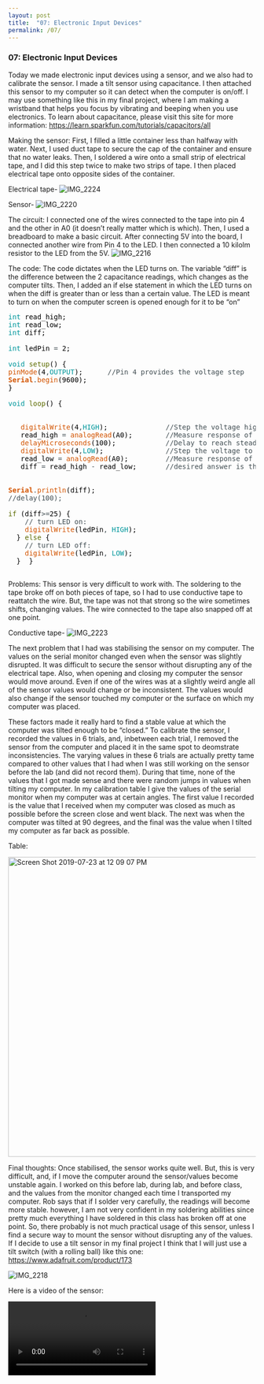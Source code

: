 ```yaml
---
layout: post
title:  "07: Electronic Input Devices"
permalink: /07/
---
```


### 07: Electronic Input Devices

Today we made electronic input devices using a sensor, and we also had to calibrate the sensor. I made a tilt sensor using capacitance. I then attached this sensor to my computer so it can detect when the computer is on/off. I may use something like this in my final project, where I am making a wristband that helps you focus by vibrating and beeping when you use electronics. To learn about capacitance, please visit this site for more information: https://learn.sparkfun.com/tutorials/capacitors/all

Making the sensor:
First, I filled a little container less than halfway with water. Next, I used duct tape to secure the cap of the container and ensure that no water leaks. Then, I soldered a wire onto a small strip of electrical tape, and I did this step twice to make two strips of tape. I then placed electrical tape onto opposite sides of the container.

Electrical tape-
![IMG_2224](https://user-images.githubusercontent.com/52216217/61652587-46818800-ac86-11e9-98f7-942ac57072cb.jpg)

Sensor-
![IMG_2220](https://user-images.githubusercontent.com/52216217/61652368-c6f3b900-ac85-11e9-8f13-cd184872f66c.jpg)

The circuit:
I connected one of the wires connected to the tape into pin 4 and the other in A0 (it doesn’t really matter which is which). Then, I used a breadboard to make a basic circuit. After connecting 5V into the board, I connected another wire from Pin 4 to the LED. I then connected a 10 kilolm resistor to the LED from the 5V. 
![IMG_2216](https://user-images.githubusercontent.com/52216217/61652420-e559b480-ac85-11e9-80f8-8ccafa2a3948.jpg)

The code:
The code dictates when the LED turns on. The variable “diff” is the difference between the 2 capacitance readings, which changes as the computer tilts. Then, I added an if else statement in which the LED turns on when the diff is greater than or less than a certain value. The LED is meant to turn on when the computer screen is opened enough for it to be “on”

<pre>
<font color="#00979c">int</font> <font color="#000000">read_high</font><font color="#000000">;</font>
<font color="#00979c">int</font> <font color="#000000">read_low</font><font color="#000000">;</font>
<font color="#00979c">int</font> <font color="#000000">diff</font><font color="#000000">;</font>

<font color="#00979c">int</font> <font color="#000000">ledPin</font> <font color="#434f54">=</font> <font color="#000000">2</font><font color="#000000">;</font>

<font color="#00979c">void</font> <font color="#5e6d03">setup</font><font color="#000000">(</font><font color="#000000">)</font> <font color="#000000">{</font>
<font color="#d35400">pinMode</font><font color="#000000">(</font><font color="#000000">4</font><font color="#434f54">,</font><font color="#00979c">OUTPUT</font><font color="#000000">)</font><font color="#000000">;</font> &nbsp;&nbsp;&nbsp;&nbsp;&nbsp;<font color="#434f54">&#47;&#47;Pin 4 provides the voltage step</font>
<b><font color="#d35400">Serial</font></b><font color="#434f54">.</font><font color="#d35400">begin</font><font color="#000000">(</font><font color="#000000">9600</font><font color="#000000">)</font><font color="#000000">;</font>
<font color="#000000">}</font>

<font color="#00979c">void</font> <font color="#5e6d03">loop</font><font color="#000000">(</font><font color="#000000">)</font> <font color="#000000">{</font>

 
 &nbsp;&nbsp;<font color="#d35400">digitalWrite</font><font color="#000000">(</font><font color="#000000">4</font><font color="#434f54">,</font><font color="#00979c">HIGH</font><font color="#000000">)</font><font color="#000000">;</font> &nbsp;&nbsp;&nbsp;&nbsp;&nbsp;&nbsp;&nbsp;&nbsp;&nbsp;&nbsp;&nbsp;&nbsp;&nbsp;<font color="#434f54">&#47;&#47;Step the voltage high on conductor 1.</font>
 &nbsp;&nbsp;<font color="#000000">read_high</font> <font color="#434f54">=</font> <font color="#d35400">analogRead</font><font color="#000000">(</font><font color="#000000">A0</font><font color="#000000">)</font><font color="#000000">;</font> &nbsp;&nbsp;&nbsp;&nbsp;&nbsp;&nbsp;&nbsp;<font color="#434f54">&#47;&#47;Measure response of conductor 2.</font>
 &nbsp;&nbsp;<font color="#d35400">delayMicroseconds</font><font color="#000000">(</font><font color="#000000">100</font><font color="#000000">)</font><font color="#000000">;</font> &nbsp;&nbsp;&nbsp;&nbsp;&nbsp;&nbsp;&nbsp;&nbsp;&nbsp;&nbsp;&nbsp;<font color="#434f54">&#47;&#47;Delay to reach steady state.</font>
 &nbsp;&nbsp;<font color="#d35400">digitalWrite</font><font color="#000000">(</font><font color="#000000">4</font><font color="#434f54">,</font><font color="#00979c">LOW</font><font color="#000000">)</font><font color="#000000">;</font> &nbsp;&nbsp;&nbsp;&nbsp;&nbsp;&nbsp;&nbsp;&nbsp;&nbsp;&nbsp;&nbsp;&nbsp;&nbsp;&nbsp;<font color="#434f54">&#47;&#47;Step the voltage to zero on conductor 1.</font>
 &nbsp;&nbsp;<font color="#000000">read_low</font> <font color="#434f54">=</font> <font color="#d35400">analogRead</font><font color="#000000">(</font><font color="#000000">A0</font><font color="#000000">)</font><font color="#000000">;</font> &nbsp;&nbsp;&nbsp;&nbsp;&nbsp;&nbsp;&nbsp;&nbsp;<font color="#434f54">&#47;&#47;Measure response of conductor 2.</font>
 &nbsp;&nbsp;<font color="#000000">diff</font> <font color="#434f54">=</font> <font color="#000000">read_high</font> <font color="#434f54">-</font> <font color="#000000">read_low</font><font color="#000000">;</font> &nbsp;&nbsp;&nbsp;&nbsp;&nbsp;&nbsp;<font color="#434f54">&#47;&#47;desired answer is the difference between high and low.</font>


<b><font color="#d35400">Serial</font></b><font color="#434f54">.</font><font color="#d35400">println</font><font color="#000000">(</font><font color="#000000">diff</font><font color="#000000">)</font><font color="#000000">;</font>
<font color="#434f54">&#47;&#47;delay(100);</font>

<font color="#5e6d03">if</font> <font color="#000000">(</font><font color="#000000">diff</font><font color="#434f54">&gt;=</font><font color="#000000">25</font><font color="#000000">)</font> <font color="#000000">{</font>
 &nbsp;&nbsp;&nbsp;<font color="#434f54">&#47;&#47; turn LED on:</font>
 &nbsp;&nbsp;&nbsp;<font color="#d35400">digitalWrite</font><font color="#000000">(</font><font color="#000000">ledPin</font><font color="#434f54">,</font> <font color="#00979c">HIGH</font><font color="#000000">)</font><font color="#000000">;</font>
 &nbsp;<font color="#000000">}</font> <font color="#5e6d03">else</font> <font color="#000000">{</font>
 &nbsp;&nbsp;&nbsp;<font color="#434f54">&#47;&#47; turn LED off:</font>
 &nbsp;&nbsp;&nbsp;<font color="#d35400">digitalWrite</font><font color="#000000">(</font><font color="#000000">ledPin</font><font color="#434f54">,</font> <font color="#00979c">LOW</font><font color="#000000">)</font><font color="#000000">;</font>
 &nbsp;<font color="#000000">}</font> &nbsp;<font color="#000000">}</font>

</pre>


Problems:
This sensor is very difficult to work with. The soldering to the tape broke off on both pieces of tape, so I had to use conductive tape to reattatch the wire. But, the tape was not that strong so the wire sometimes shifts, changing values. The wire connected to the tape also snapped off at one point. 

Conductive tape-
![IMG_2223](https://user-images.githubusercontent.com/52216217/61652512-1c2fca80-ac86-11e9-9d6a-bd2b47220445.jpg)

The next problem that I had was stabilising the sensor on my computer. The values on the serial monitor changed even when the sensor was slightly disrupted. It was difficult to secure the sensor without disrupting any of the electrical tape. Also, when opening and closing my computer the sensor would move around. Even if one of the wires was at a slightly weird angle all of the sensor values would change or be inconsistent. The values would also change if the sensor touched my computer or the surface on which my computer was placed.

These factors made it really hard to find a stable value at which the computer was tilted enough to be “closed.” To calibrate the sensor, I recorded the values in 6 trials, and, inbetween each trial, I removed the sensor from the computer and placed it in the same spot to deomstrate inconsistencies. The varying values in these 6 trials are actually pretty tame compared to other values that I had when I was still working on the sensor before the lab (and did not record them). During that time, none of the values that I got made sense and there were random jumps in values when tilting my computer. In my calibration table I give the values of the serial monitor when my computer was at certain angles. The first value I recorded is the value that I received when my computer was closed as much as possible before the screen close and went black. The next was when the computer was tilted at 90 degrees, and the final was the value when I tilted my computer as far back as possible.

Table:

<img width="609" alt="Screen Shot 2019-07-23 at 12 09 07 PM" src="https://user-images.githubusercontent.com/52216217/61728201-c10fdd80-ad42-11e9-80ab-24fd7fac3699.png">

Final thoughts:
Once stabilised, the sensor works quite well. But, this is very difficult, and, if I move the computer around the sensor/values become unstable again. I worked on this before lab, during lab, and before class, and the values from the monitor changed each time I transported my computer. Rob says that if I solder very carefully, the readings will become more stable. however, I am not very confident in my soldering abilities since pretty much everything I have soldered in this class has broken off at one point. So, there probably is not much practical usage of this sensor, unless I find a secure way to mount the sensor without disrupting any of the values.
If I decide to use a tilt sensor in my final project I think that I will just use a tilt switch (with a rolling ball) like this one: https://www.adafruit.com/product/173 

![IMG_2218](https://user-images.githubusercontent.com/52216217/61652485-0c17eb00-ac86-11e9-9879-dd6f0ed6b511.jpg)

Here is a video of the sensor:
	
<video width="" controls="">
		<source src="IMG_2210.mp4" type="video/mp4">
	</video>
